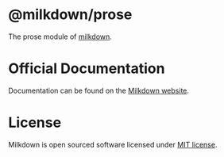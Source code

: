 # @milkdown/prose

The prose module of [milkdown](https://milkdown.dev/).

# Official Documentation

Documentation can be found on the [Milkdown website](https://milkdown.dev/docs/guide/prosemirror-api).

# License

Milkdown is open sourced software licensed under [MIT license](https://github.com/Milkdown/milkdown/blob/main/LICENSE).
